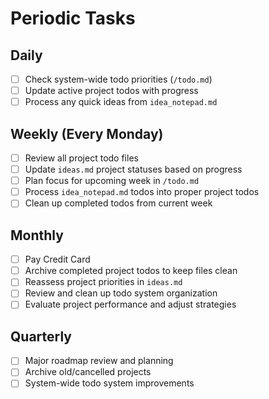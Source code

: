 # Periodic Tasks

## Daily
- [ ] Check system-wide todo priorities (`/todo.md`)
- [ ] Update active project todos with progress
- [ ] Process any quick ideas from `idea_notepad.md`

## Weekly (Every Monday)
- [ ] Review all project todo files
- [ ] Update `ideas.md` project statuses based on progress
- [ ] Plan focus for upcoming week in `/todo.md`
- [ ] Process `idea_notepad.md` todos into proper project todos
- [ ] Clean up completed todos from current week

## Monthly 
- [ ] Pay Credit Card
- [ ] Archive completed project todos to keep files clean
- [ ] Reassess project priorities in `ideas.md`
- [ ] Review and clean up todo system organization
- [ ] Evaluate project performance and adjust strategies

## Quarterly
- [ ] Major roadmap review and planning
- [ ] Archive old/cancelled projects
- [ ] System-wide todo system improvements